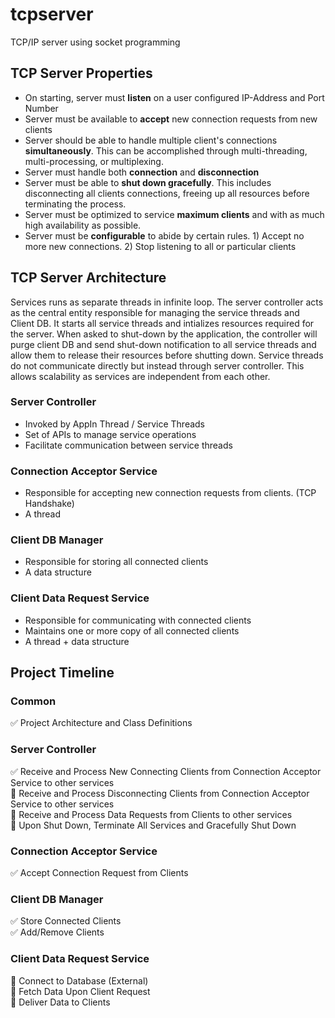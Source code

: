# tcpserver
TCP/IP server using socket programming

## TCP Server Properties

- On starting, server must **listen** on a user configured IP-Address and Port Number
- Server must be available to **accept** new connection requests from new clients
- Server should be able to handle multiple client's connections **simultaneously**. This can be accomplished through multi-threading, multi-processing, or multiplexing.
- Server must handle both **connection** and **disconnection**
- Server must be able to **shut down gracefully**. This includes disconnecting all clients connections, freeing up all resources before terminating the process.
- Server must be optimized to service **maximum clients** and with as much high availability as possible. 
- Server must be **configurable** to abide by certain rules. 1) Accept no more new connections. 2) Stop listening to all or particular clients

## TCP Server Architecture

Services runs as separate threads in infinite loop. The server controller acts as the central entity responsible for managing the service threads and Client DB. It starts all service threads and intializes resources required for the server. When asked to shut-down by the application, the controller will purge client DB and send shut-down notification to all service threads and allow them to release their resources before shutting down. Service threads do not communicate directly but instead through server controller. This allows scalability as services are independent from each other.

### Server Controller

- Invoked by AppIn Thread / Service Threads
- Set of APIs to manage service operations
- Facilitate communication between service threads

### Connection Acceptor Service 

- Responsible for accepting new connection requests from clients. (TCP Handshake)
- A thread

### Client DB Manager

- Responsible for storing all connected clients
- A data structure

### Client Data Request Service

- Responsible for communicating with connected clients
- Maintains one or more copy of all connected clients
- A thread + data structure

## Project Timeline 

### Common

✅ Project Architecture and Class Definitions  

### Server Controller

✅ Receive and Process New Connecting Clients from Connection Acceptor Service to other services  
🔲 Receive and Process Disconnecting Clients from Connection Acceptor Service to other services  
🔲 Receive and Process Data Requests from Clients to other services  
🔲 Upon Shut Down, Terminate All Services and Gracefully Shut Down  

### Connection Acceptor Service 

✅ Accept Connection Request from Clients  

### Client DB Manager

✅ Store Connected Clients   
✅ Add/Remove Clients  

### Client Data Request Service
 
🔲 Connect to Database (External)  
🔲 Fetch Data Upon Client Request  
🔲 Deliver Data to Clients  
